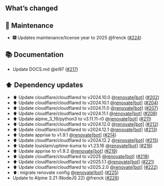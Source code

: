 ## What’s changed

## 🧰 Maintenance

- 🎆 Updates maintenance/license year to 2025 @frenck ([#224](https://github.com/hassio-addons/addon-uptime-kuma/pull/224))

## 📚 Documentation

- Update DOCS.md @el97 ([#217](https://github.com/hassio-addons/addon-uptime-kuma/pull/217))

## ⬆️ Dependency updates

- ⬆️ Update cloudflare/cloudflared to v2024.10.0 @[renovate[bot]](https://github.com/apps/renovate) ([#202](https://github.com/hassio-addons/addon-uptime-kuma/pull/202))
- ⬆️ Update cloudflare/cloudflared to v2024.10.1 @[renovate[bot]](https://github.com/apps/renovate) ([#204](https://github.com/hassio-addons/addon-uptime-kuma/pull/204))
- ⬆️ Update cloudflare/cloudflared to v2024.11.0 @[renovate[bot]](https://github.com/apps/renovate) ([#207](https://github.com/hassio-addons/addon-uptime-kuma/pull/207))
- ⬆️ Update cloudflare/cloudflared to v2024.11.1 @[renovate[bot]](https://github.com/apps/renovate) ([#208](https://github.com/hassio-addons/addon-uptime-kuma/pull/208))
- ⬆️ Update alpine_3_19/python3 to v3.11.11-r0 @[renovate[bot]](https://github.com/apps/renovate) ([#211](https://github.com/hassio-addons/addon-uptime-kuma/pull/211))
- ⬆️ Update cloudflare/cloudflared to v2024.12.0 @[renovate[bot]](https://github.com/apps/renovate) ([#212](https://github.com/hassio-addons/addon-uptime-kuma/pull/212))
- ⬆️ Update cloudflare/cloudflared to v2024.12.1 @[renovate[bot]](https://github.com/apps/renovate) ([#213](https://github.com/hassio-addons/addon-uptime-kuma/pull/213))
- ⬆️ Update apprise to v1.9.1 @[renovate[bot]](https://github.com/apps/renovate) ([#214](https://github.com/hassio-addons/addon-uptime-kuma/pull/214))
- ⬆️ Update cloudflare/cloudflared to v2024.12.2 @[renovate[bot]](https://github.com/apps/renovate) ([#215](https://github.com/hassio-addons/addon-uptime-kuma/pull/215))
- ⬆️ Update louislam/uptime-kuma to v1.23.16 @[renovate[bot]](https://github.com/apps/renovate) ([#216](https://github.com/hassio-addons/addon-uptime-kuma/pull/216))
- ⬆️ Update apprise to v1.9.2 @[renovate[bot]](https://github.com/apps/renovate) ([#219](https://github.com/hassio-addons/addon-uptime-kuma/pull/219))
- ⬆️ Update cloudflare/cloudflared to v2025 @[renovate[bot]](https://github.com/apps/renovate) ([#218](https://github.com/hassio-addons/addon-uptime-kuma/pull/218))
- ⬆️ Update cloudflare/cloudflared to v2025.1.1 @[renovate[bot]](https://github.com/apps/renovate) ([#221](https://github.com/hassio-addons/addon-uptime-kuma/pull/221))
- ⬆️ Update cloudflare/cloudflared to v2025.2.0 @[renovate[bot]](https://github.com/apps/renovate) ([#222](https://github.com/hassio-addons/addon-uptime-kuma/pull/222))
- ⬆️: migrate renovate config @[renovate[bot]](https://github.com/apps/renovate) ([#225](https://github.com/hassio-addons/addon-uptime-kuma/pull/225))
- Update to Alpine 3.21 (NodeJS 22) @frenck ([#226](https://github.com/hassio-addons/addon-uptime-kuma/pull/226))

